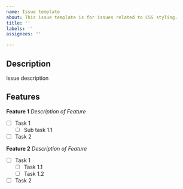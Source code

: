 ```yaml
---
name: Issue template
about: This issue template is for issues related to CSS styling.
title: ''
labels: ''
assignees: ''

---
```


## Description
Issue description

## Features

**Feature 1**
*Description of Feature*
- [ ] Task 1
  - [ ] Sub task 1.1
- [ ] Task 2

**Feature 2**
*Description of Feature*
- [ ] Task 1
  - [ ] Task 1.1
  - [ ] Task 1.2
- [ ] Task 2
